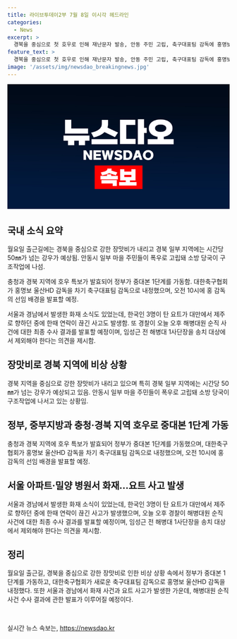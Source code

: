 ```yaml
---
title: 라이브투데이2부 7월 8일 이시각 헤드라인
categories:
  - News
excerpt: >
  경북을 중심으로 첫 호우로 인해 재난문자 발송, 안동 주민 고립, 축구대표팀 감독에 홍명보 내정, 서울 아파트와 밀양 병원 화재 발생, 한국 요트 사고 확인, 해병 순직사건 최종 수사결과 발표 등 다양한 소식들이 오늘 전해졌습니다. 특히 경북에서의 호우와 안동 주민의 고립 상황, 그리고 축구대표팀 감독 인선과 화재 사고 등 다양한 이슈들이 주목받고 있습니다.
feature_text: >
  경북을 중심으로 첫 호우로 인해 재난문자 발송, 안동 주민 고립, 축구대표팀 감독에 홍명보 내정, 서울 아파트와 밀양 병원 화재 발생, 한국 요트 사고 확인, 해병 순직사건 최종 수사결과 발표 등 다양한 소식들이 오늘 전해졌습니다. 특히 경북에서의 호우와 안동 주민의 고립 상황, 그리고 축구대표팀 감독 인선과 화재 사고 등 다양한 이슈들이 주목받고 있습니다.
image: '/assets/img/newsdao_breakingnews.jpg'
---
```


<p><img src="/assets/img/newsdao_breakingnews.jpg" alt="implanttips 속보" /></p>

<h2 data-ke-size="size26">국내 소식 요약</h2>

<p data-ke-size="size16">월요일 출근길에는 경북을 중심으로 강한 장맛비가 내리고 경북 일부 지역에는 시간당 50㎜가 넘는 강우가 예상됨. 안동시 일부 마을 주민들이 폭우로 고립돼 소방 당국이 구조작업에 나섬.</p>

<p data-ke-size="size16">충청과 경북 지역에 호우 특보가 발효되어 정부가 중대본 1단계를 가동함. 대한축구협회가 홍명보 울산HD 감독을 차기 축구대표팀 감독으로 내정했으며, 오전 10시에 홍 감독의 선임 배경을 발표할 예정.</p>

<p data-ke-size="size16">서울과 경남에서 발생한 화재 소식도 있었는데, 한국인 3명이 탄 요트가 대만에서 제주로 향하던 중에 한때 연락이 끊긴 사고도 발생함. 또 경찰이 오늘 오후 해병대원 순직 사건에 대한 최종 수사 결과를 발표할 예정이며, 임성근 전 해병대 1사단장을 송치 대상에서 제외해야 한다는 의견을 제시함.</p>

<h2 data-ke-size="size26">장맛비로 경북 지역에 비상 상황</h2>

<p data-ke-size="size16">경북 지역을 중심으로 강한 장맛비가 내리고 있으며 특히 경북 일부 지역에는 시간당 50㎜가 넘는 강우가 예상되고 있음. 안동시 일부 마을 주민들이 폭우로 고립돼 소방 당국이 구조작업에 나서고 있는 상황임.</p>

<h2 data-ke-size="size26">정부, 중부지방과 충청·경북 지역 호우로 중대본 1단계 가동</h2>

<p data-ke-size="size16">충청과 경북 지역에 호우 특보가 발효되어 정부가 중대본 1단계를 가동했으며, 대한축구협회가 홍명보 울산HD 감독을 차기 축구대표팀 감독으로 내정했으며, 오전 10시에 홍 감독의 선임 배경을 발표할 예정.</p>

<h2 data-ke-size="size26">서울 아파트·밀양 병원서 화재…요트 사고 발생</h2>

<p data-ke-size="size16">서울과 경남에서 발생한 화재 소식이 있었는데, 한국인 3명이 탄 요트가 대만에서 제주로 향하던 중에 한때 연락이 끊긴 사고가 발생했으며, 오늘 오후 경찰이 해병대원 순직 사건에 대한 최종 수사 결과를 발표할 예정이며, 임성근 전 해병대 1사단장을 송치 대상에서 제외해야 한다는 의견을 제시함.</p>

<h2 data-ke-size="size26">정리</h2>

<p data-ke-size="size16">월요일 출근길, 경북을 중심으로 강한 장맛비로 인한 비상 상황 속에서 정부가 중대본 1단계를 가동하고, 대한축구협회가 새로운 축구대표팀 감독으로 홍명보 울산HD 감독을 내정했다. 또한 서울과 경남에서 화재 사건과 요트 사고가 발생한 가운데, 해병대원 순직 사건 수사 결과에 관한 발표가 이루어질 예정이다.</p>

<p data-ke-size="size16">&nbsp;</p>
실시간 뉴스 속보는, <a href="https://newsdao.kr" rel="dofollow">https://newsdao.kr</a>


